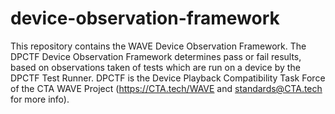 # device-observation-framework
This repository contains the WAVE Device Observation Framework. The DPCTF Device Observation Framework determines pass or fail results, based on observations taken of tests which are run on a device by the DPCTF Test Runner.  DPCTF is the Device Playback Compatibility Task Force of the CTA WAVE Project (https://CTA.tech/WAVE and standards@CTA.tech for more info).
